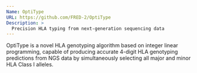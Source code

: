 ```yaml
---
Name: OptiType
URL: https://github.com/FRED-2/OptiType
Description: >
  Precision HLA typing from next-generation sequencing data
---
```


OptiType is a novel HLA genotyping algorithm based on integer linear programming, capable of producing accurate 4-digit HLA genotyping predictions from NGS data by simultaneously selecting all major and minor HLA Class I alleles.

